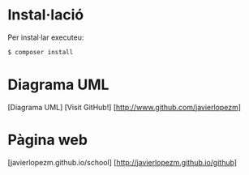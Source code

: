 # Instal·lació

Per instal·lar executeu:
```bash
$ composer install
```

# Diagrama UML
 [Diagrama UML] [Visit GitHub!] [http://www.github.com/javierlopezm]
 
# Pàgina web

[javierlopezm.github.io/school] [http://javierlopezm.github.io/github]

